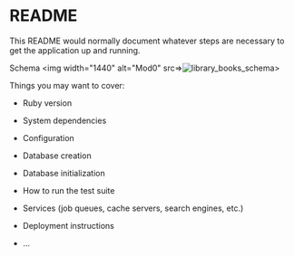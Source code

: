 # README

This README would normally document whatever steps are necessary to get the
application up and running.

Schema
<img width="1440" alt="Mod0" src=>![library_books_schema](https://user-images.githubusercontent.com/60715457/169100309-d9c93790-12af-4615-8adc-addb74119b38.png)>



Things you may want to cover:

* Ruby version

* System dependencies

* Configuration

* Database creation

* Database initialization

* How to run the test suite

* Services (job queues, cache servers, search engines, etc.)

* Deployment instructions

* ...
